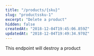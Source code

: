 ```yaml
---
title: "/products/{sku}"
slug: "productssku-1"
excerpt: "Delete a product"
hidden: false
createdAt: "2018-12-04T19:45:06.859Z"
updatedAt: "2018-12-04T19:49:34.970Z"
---
```

This endpoint will destroy a product